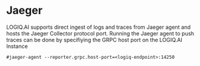 # Jaeger

LOGIQ.AI supports direct ingest of logs and traces from Jaeger agent and hosts the Jaeger Collector protocol port. Running the Jaeger agent to push traces can be done by specifiying the GRPC host port on the LOGIQ.AI Instance

```
#jaeger-agent --reporter.grpc.host-port=<logiq-endpoint>:14250
```

